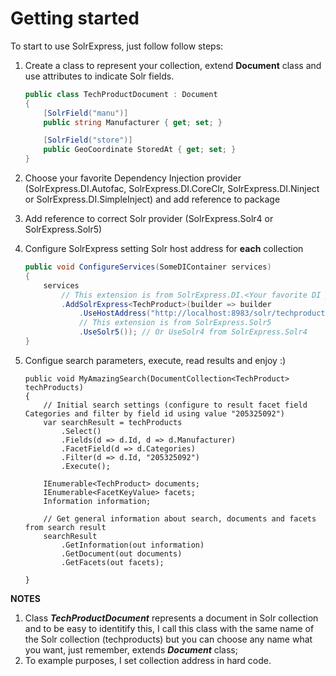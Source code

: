 # Getting started

To start to use SolrExpress, just follow follow steps:

1. Create a class to represent your collection, extend **Document** class and use attributes to indicate Solr fields.

	```csharp
	public class TechProductDocument : Document
	{
		[SolrField("manu")]
		public string Manufacturer { get; set; }

		[SolrField("store")]
		public GeoCoordinate StoredAt { get; set; }
	}
	```

3. Choose your favorite Dependency Injection provider (SolrExpress.DI.Autofac, SolrExpress.DI.CoreClr, SolrExpress.DI.Ninject or SolrExpress.DI.SimpleInject) and add reference to package
4. Add reference to correct Solr provider (SolrExpress.Solr4 or SolrExpress.Solr5)
5. Configure SolrExpress setting Solr host address for **each** collection

	```csharp
	public void ConfigureServices(SomeDIContainer services)
	{
		services
			// This extension is from SolrExpress.DI.<Your favorite DI provider>
			.AddSolrExpress<TechProduct>(builder => builder
				.UseHostAddress("http://localhost:8983/solr/techproducts")
				// This extension is from SolrExpress.Solr5
				.UseSolr5()); // Or UseSolr4 from SolrExpress.Solr4
	}
	```

6. Configue search parameters, execute, read results and enjoy :)

	```
	public void MyAmazingSearch(DocumentCollection<TechProduct> techProducts)
	{
		// Initial search settings (configure to result facet field Categories and filter by field id using value "205325092")
		var searchResult = techProducts
			.Select()
			.Fields(d => d.Id, d => d.Manufacturer)
			.FacetField(d => d.Categories)
			.Filter(d => d.Id, "205325092")
			.Execute();

		IEnumerable<TechProduct> documents;
		IEnumerable<FacetKeyValue> facets;
		Information information;

		// Get general information about search, documents and facets from search result
		searchResult
			.GetInformation(out information)
			.GetDocument(out documents)
			.GetFacets(out facets);

	}
	```

**NOTES**

1. Class **_TechProductDocument_** represents a document in Solr collection and to be easy to identitify this, I call this class with the same name of the Solr collection (techproducts) but you can choose any name what you want, just remember, extends **_Document_** class;
2. To example purposes, I set collection address in hard code.